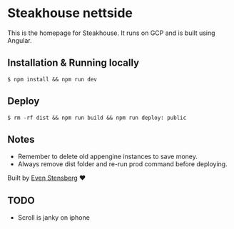 # Steakhouse nettside


This is the homepage for Steakhouse. It runs on GCP and is built using Angular.

## Installation & Running locally

```console
$ npm install && npm run dev
```

## Deploy

```console
$ rm -rf dist && npm run build && npm run deploy: public
```

## Notes

- Remember to delete old appengine instances to save money.
- Always remove dist folder and re-run prod command before deploying.



Built by [Even Stensberg](https://twitter.com/evenstensberg) ♥️


## TODO

- Scroll is janky on iphone